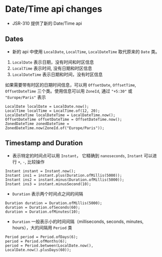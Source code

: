 # Date/Time api changes
* JSR-310 提供了新的 Date/Time api

## Dates
* 新的 api 中使用 `LocalDate`, `LocalTime`, `LocalDateTime` 取代原来的 `Date` 类。

1. `LocalDate` 表示日期，没有时间和时区信息
2. `LocalTime` 表示时间, 没有日期和时区信息
3. `LocalDateTime` 表示日期和时间，没有时区信息


如果需要带有时区的日期时间信息，可以用 `OffsetDate`, `OffsetTime`, `OffsetDateTime` 三个类。使用信息可以用 `ZoneId`, 通过 `"+5:30"` 或 `"Europe/Paris"` 表示
```
LocalDate localDate = LocalDate.now();
LocalTime localTime = LocalTime.of(12, 20);
LocalDateTime localDateTime = LocalDateTime.now();
OffsetDateTime offsetDateTime = OffsetDateTime.now();
ZonedDateTime zonedDateTime = ZonedDateTime.now(ZoneId.of("Europe/Paris"));
```

## Timestamp and Duration
* 表示特定的时间点可以用 `Instant`， 它精确到 `nanoseconds`, `Instant` 可以进行 `+`, `-`, 比较操作

```
Instant instant = Instant.now();
Instant ins1 = instant.plus(Duration.ofMillis(5000));
Instant ins2 = instant.minus(Duration.ofMillis(5000));
Instant ins3 = instant.minusSecond(10);
```

* `Duration` 表示两个时间点之间的间隔

```
Duration duration = Duration.ofMillis(5000);
duration = Duration.ofSeconds(60);
duration = Duration.ofMinutes(10);
```

* `Duration` 一般表示小的时间间隔（milliseconds, seconds, minutes, hours），大的间隔用 `Period` 类

```
Period period = Period.ofDays(6);
period = Period.ofMonths(6);
period = Period.between(LocalDate.now(), LocalDate.now().plusDays(60));
```